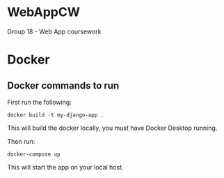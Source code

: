 # WebAppCW
Group 18 - Web App coursework


# Docker
## Docker commands to run
First run the following:
```
docker build -t my-django-app .
```
This will build the docker locally, you must have Docker Desktop running.

Then run:
```
docker-compose up
```
This will start the app on your local host.
